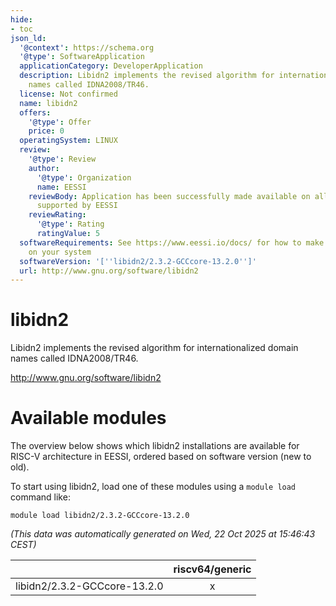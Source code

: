 ```yaml
---
hide:
- toc
json_ld:
  '@context': https://schema.org
  '@type': SoftwareApplication
  applicationCategory: DeveloperApplication
  description: Libidn2 implements the revised algorithm for internationalized domain
    names called IDNA2008/TR46.
  license: Not confirmed
  name: libidn2
  offers:
    '@type': Offer
    price: 0
  operatingSystem: LINUX
  review:
    '@type': Review
    author:
      '@type': Organization
      name: EESSI
    reviewBody: Application has been successfully made available on all architectures
      supported by EESSI
    reviewRating:
      '@type': Rating
      ratingValue: 5
  softwareRequirements: See https://www.eessi.io/docs/ for how to make EESSI available
    on your system
  softwareVersion: '[''libidn2/2.3.2-GCCcore-13.2.0'']'
  url: http://www.gnu.org/software/libidn2
---
```


libidn2
=======


Libidn2 implements the revised algorithm for internationalized domain names called IDNA2008/TR46.

http://www.gnu.org/software/libidn2
# Available modules


The overview below shows which libidn2 installations are available for RISC-V architecture in EESSI, ordered based on software version (new to old).

To start using libidn2, load one of these modules using a `module load` command like:

```shell
module load libidn2/2.3.2-GCCcore-13.2.0
```

*(This data was automatically generated on Wed, 22 Oct 2025 at 15:46:43 CEST)*

| |riscv64/generic|
| :---: | :---: |
|libidn2/2.3.2-GCCcore-13.2.0|x|
